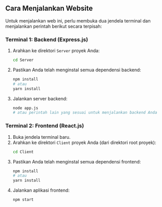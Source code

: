 ## Cara Menjalankan Website

Untuk menjalankan web ini, perlu membuka dua jendela terminal dan menjalankan perintah berikut secara terpisah:

### Terminal 1: Backend (Express.js)

1.  Arahkan ke direktori `Server` proyek Anda:
    ```bash
    cd Server
    ```
2.  Pastikan Anda telah menginstal semua dependensi backend:
    ```bash
    npm install
    # atau
    yarn install
    ```
3.  Jalankan server backend:
    ```bash
    node app.js
    # atau perintah lain yang sesuai untuk menjalankan backend Anda
    ```

### Terminal 2: Frontend (React.js)

1.  Buka jendela terminal baru.
2.  Arahkan ke direktori `Client` proyek Anda (dari direktori root proyek):
    ```bash
    cd Client
    ```
3.  Pastikan Anda telah menginstal semua dependensi frontend:
    ```bash
    npm install
    # atau
    yarn install
    ```
4.  Jalankan aplikasi frontend:
    ```bash
    npm start
    ```
